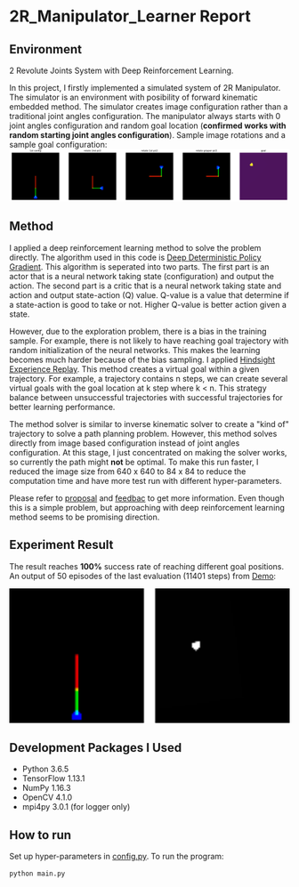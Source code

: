 # 2R_Manipulator_Learner Report
## Environment
2 Revolute Joints System with Deep Reinforcement Learning.

In this project, I firstly implemented a simulated system of 2R Manipulator. 
The simulator is an environment with posibility of forward kinematic embedded method.
The simulator creates image configuration rather than a traditional joint angles configuration.
The manipulator always starts with 0 joint angles configuration and random goal location (**confirmed works with random starting joint angles configuration**).
Sample image rotations and a sample goal configuration:
<img src="assets/sample.png" />

## Method
I applied a deep reinforcement learning method to solve the problem directly.
The algorithm used in this code is [Deep Deterministic Policy Gradient](https://arxiv.org/pdf/1509.02971.pdf).
This algorithm is seperated into two parts. 
The first part is an actor that is a neural network taking state (configuration) and output the action.
The second part is a critic that is a neural network taking state and action and output state-action (Q) value.
Q-value is a value that determine if a state-action is good to take or not. 
Higher Q-value is better action given a state.

However, due to the exploration problem, there is a bias in the training sample. 
For example, there is not likely to have reaching goal trajectory with random initialization of the neural networks.
This makes the learning becomes much harder because of the bias sampling.
I applied [Hindsight Experience Replay](https://arxiv.org/pdf/1707.01495.pdf).
This method creates a virtual goal within a given trajectory.
For example, a trajectory contains n steps, we can create several virtual goals with the goal location at k step where k < n.
This strategy balance between unsuccessful trajectories with successful trajectories for better learning performance.

The method solver is similar to inverse kinematic solver to create a "kind of" trajectory to solve a path planning problem.
However, this method solves directly from image based configuration instead of joint angles configuration.
At this stage, I just concentrated on making the solver works, so currently the path might **not** be optimal.
To make this run faster, I reduced the image size from 640 x 640 to 84 x 84 to reduce the computation time and have more test run with different hyper-parameters.

Please refer to [proposal](pdfs/Proposal.pdf) and [feedbac](pdfs/feedback.pdf) to get more information. Even though this is a simple problem, but approaching with deep reinforcement learning method seems to be promising direction.

## Experiment Result
The result reaches **100%** success rate of reaching different goal positions. An output of 50 episodes of the last evaluation (11401 steps) from [Demo](Demo.ipynb):

<img src="assets/movie.gif" width=640 />

## Development Packages I Used
- Python 3.6.5
- TensorFlow 1.13.1
- NumPy 1.16.3
- OpenCV 4.1.0
- mpi4py 3.0.1 (for logger only)

## How to run
Set up hyper-parameters in [config.py](./config.py). To run the program:
```
python main.py
```
